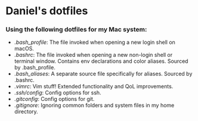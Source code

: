 # Daniel's dotfiles

### Using the following dotfiles for my Mac system:

- *.bash\_profile*: The file invoked when opening a new login shell on macOS.
- *.bashrc*: The file invoked when opening a new non-login shell or terminal window. Contains env declarations and color aliases. Sourced by .bash\_profile.
- *.bash\_aliases*: A separate source file specifically for aliases. Sourced by .bashrc.
- *.vimrc*: Vim stuff! Extended functionality and QoL improvements.
- *.ssh/config*: Config options for ssh.
- *.gitconfig*: Config options for git.
- *.gitignore*: Ignoring common folders and system files in my home directory.
